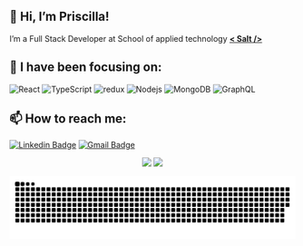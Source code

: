 ## 👋 Hi, I’m Priscilla!
I’m a Full Stack Developer at School of applied technology <a href="https://www.salt.dev/sv-SE" target="_blank"><b>< Salt /></b></a>

## 🌱 I have been focusing on:
<p>
  <img alt="React" src="https://img.shields.io/badge/-React-45b8d8?style=flat-square&logo=react&logoColor=white" />
  <img alt="TypeScript" src="https://img.shields.io/badge/-TypeScript-007ACC?style=flat-square&logo=typescript&logoColor=white" />
  <img alt="redux" src="https://img.shields.io/badge/-Redux-764ABC?style=flat-square&logo=redux&logoColor=white" />
  <img alt="Nodejs" src="https://img.shields.io/badge/-Nodejs-43853d?style=flat-square&logo=Node.js&logoColor=white" />
  <img alt="MongoDB" src="https://img.shields.io/badge/-MongoDB-13aa52?style=flat-square&logo=mongodb&logoColor=white" />
  <img alt="GraphQL" src="https://img.shields.io/badge/-GraphQL-E10098?style=flat-square&logo=graphql&logoColor=white" />
</p>

## 📫 How to reach me:
[![Linkedin Badge](https://img.shields.io/badge/-PriscillaRebouças-blue?style=flat&logo=Linkedin&logoColor=white&link=https://www.linkedin.com/in/priscilla-rebouças/)](https://www.linkedin.com/in/jlim/)
[![Gmail Badge](https://img.shields.io/badge/-Priscillabreboucas-c14438?style=flat&logo=Gmail&logoColor=white&link=mailto:jessicalim813@gmail.com)](mailto:jessicalim813@gmail.com)

<!---
PriscillaReboucas/PriscillaReboucas is a ✨ special ✨ repository because its `README.md` (this file) appears on your GitHub profile.
You can click the Preview link to take a look at your changes.
--->

<div align="center">
  <img height="160em" src="https://github-readme-stats.vercel.app/api?username=priscillareboucas&bg_color=60,196ada,79096b,9500ff&title_color=fff&text_color=fff"/>
  <img height="160em" src="https://github-readme-stats.vercel.app/api/top-langs/?username=priscillareboucas&layout=compact&bg_color=60,196ada,79096b,9500ff&title_color=fff&text_color=fff"/>
</div>

![Snake animation](https://github.com/PriscillaReboucas/PriscillaReboucas/blob/output/github-contribution-grid-snake.svg)
